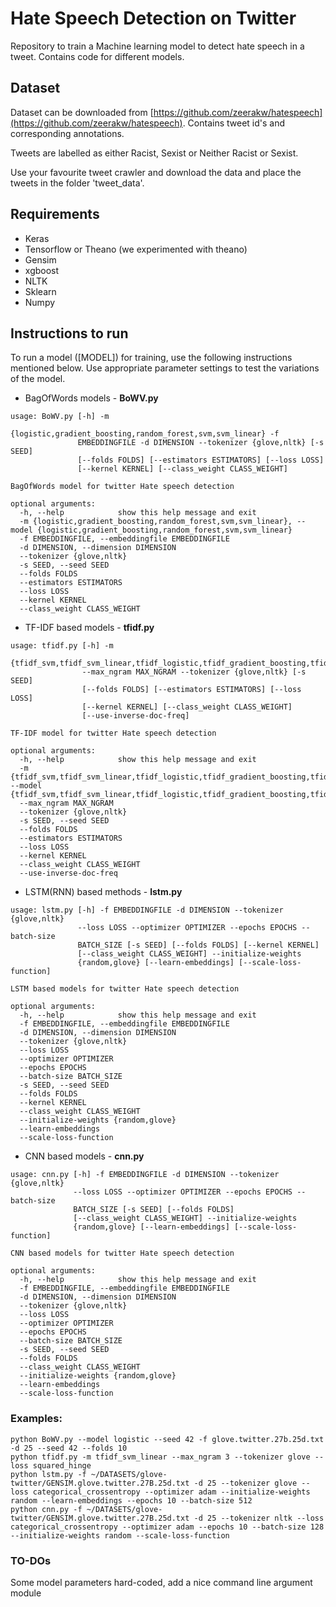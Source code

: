 # Hate Speech Detection on Twitter

Repository to train a Machine learning model to detect hate speech in a tweet. Contains code for different models.

## Dataset

Dataset can be downloaded from [https://github.com/zeerakw/hatespeech](https://github.com/zeerakw/hatespeech). Contains tweet id's and corresponding annotations. 

Tweets are labelled as either Racist, Sexist or Neither Racist or Sexist. 

Use your favourite tweet crawler and download the data and place the tweets in the folder 'tweet_data'.


## Requirements
* Keras 
* Tensorflow or Theano (we experimented with theano)
* Gensim
* xgboost
* NLTK
* Sklearn
* Numpy

## Instructions to run

To run a model ([MODEL]) for training, use the following instructions mentioned below. Use appropriate parameter settings to test the variations of the model.

- BagOfWords models - **BoWV.py**
```
usage: BoWV.py [-h] -m
               {logistic,gradient_boosting,random_forest,svm,svm_linear} -f
               EMBEDDINGFILE -d DIMENSION --tokenizer {glove,nltk} [-s SEED]
               [--folds FOLDS] [--estimators ESTIMATORS] [--loss LOSS]
               [--kernel KERNEL] [--class_weight CLASS_WEIGHT]

BagOfWords model for twitter Hate speech detection

optional arguments:
  -h, --help            show this help message and exit
  -m {logistic,gradient_boosting,random_forest,svm,svm_linear}, --model {logistic,gradient_boosting,random_forest,svm,svm_linear}
  -f EMBEDDINGFILE, --embeddingfile EMBEDDINGFILE
  -d DIMENSION, --dimension DIMENSION
  --tokenizer {glove,nltk}
  -s SEED, --seed SEED
  --folds FOLDS
  --estimators ESTIMATORS
  --loss LOSS
  --kernel KERNEL
  --class_weight CLASS_WEIGHT
```

- TF-IDF based models - **tfidf.py**
```
usage: tfidf.py [-h] -m
                {tfidf_svm,tfidf_svm_linear,tfidf_logistic,tfidf_gradient_boosting,tfidf_random_forest}
                --max_ngram MAX_NGRAM --tokenizer {glove,nltk} [-s SEED]
                [--folds FOLDS] [--estimators ESTIMATORS] [--loss LOSS]
                [--kernel KERNEL] [--class_weight CLASS_WEIGHT]
                [--use-inverse-doc-freq]

TF-IDF model for twitter Hate speech detection

optional arguments:
  -h, --help            show this help message and exit
  -m {tfidf_svm,tfidf_svm_linear,tfidf_logistic,tfidf_gradient_boosting,tfidf_random_forest}, --model {tfidf_svm,tfidf_svm_linear,tfidf_logistic,tfidf_gradient_boosting,tfidf_random_forest}
  --max_ngram MAX_NGRAM
  --tokenizer {glove,nltk}
  -s SEED, --seed SEED
  --folds FOLDS
  --estimators ESTIMATORS
  --loss LOSS
  --kernel KERNEL
  --class_weight CLASS_WEIGHT
  --use-inverse-doc-freq
```

- LSTM(RNN) based methods - **lstm.py**
```
usage: lstm.py [-h] -f EMBEDDINGFILE -d DIMENSION --tokenizer {glove,nltk}
               --loss LOSS --optimizer OPTIMIZER --epochs EPOCHS --batch-size
               BATCH_SIZE [-s SEED] [--folds FOLDS] [--kernel KERNEL]
               [--class_weight CLASS_WEIGHT] --initialize-weights
               {random,glove} [--learn-embeddings] [--scale-loss-function]

LSTM based models for twitter Hate speech detection

optional arguments:
  -h, --help            show this help message and exit
  -f EMBEDDINGFILE, --embeddingfile EMBEDDINGFILE
  -d DIMENSION, --dimension DIMENSION
  --tokenizer {glove,nltk}
  --loss LOSS
  --optimizer OPTIMIZER
  --epochs EPOCHS
  --batch-size BATCH_SIZE
  -s SEED, --seed SEED
  --folds FOLDS
  --kernel KERNEL
  --class_weight CLASS_WEIGHT
  --initialize-weights {random,glove}
  --learn-embeddings
  --scale-loss-function
```

- CNN based models - **cnn.py**
```
usage: cnn.py [-h] -f EMBEDDINGFILE -d DIMENSION --tokenizer {glove,nltk}
              --loss LOSS --optimizer OPTIMIZER --epochs EPOCHS --batch-size
              BATCH_SIZE [-s SEED] [--folds FOLDS]
              [--class_weight CLASS_WEIGHT] --initialize-weights
              {random,glove} [--learn-embeddings] [--scale-loss-function]

CNN based models for twitter Hate speech detection

optional arguments:
  -h, --help            show this help message and exit
  -f EMBEDDINGFILE, --embeddingfile EMBEDDINGFILE
  -d DIMENSION, --dimension DIMENSION
  --tokenizer {glove,nltk}
  --loss LOSS
  --optimizer OPTIMIZER
  --epochs EPOCHS
  --batch-size BATCH_SIZE
  -s SEED, --seed SEED
  --folds FOLDS
  --class_weight CLASS_WEIGHT
  --initialize-weights {random,glove}
  --learn-embeddings
  --scale-loss-function
```



### Examples:
```
python BoWV.py --model logistic --seed 42 -f glove.twitter.27b.25d.txt -d 25 --seed 42 --folds 10
python tfidf.py -m tfidf_svm_linear --max_ngram 3 --tokenizer glove --loss squared_hinge
python lstm.py -f ~/DATASETS/glove-twitter/GENSIM.glove.twitter.27B.25d.txt -d 25 --tokenizer glove --loss categorical_crossentropy --optimizer adam --initialize-weights random --learn-embeddings --epochs 10 --batch-size 512
python cnn.py -f ~/DATASETS/glove-twitter/GENSIM.glove.twitter.27B.25d.txt -d 25 --tokenizer nltk --loss categorical_crossentropy --optimizer adam --epochs 10 --batch-size 128 --initialize-weights random --scale-loss-function

```

### TO-DOs

Some model parameters hard-coded, add a nice command line argument module


